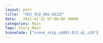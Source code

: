 ```yaml
---
layout: post
title:  "메인_회상_001~012장"
date:   2021-07-25 07:00:00 +0000
categories: Main
Tags: Story Main
SceneCode: ["scene_skip_cp001-012_q1_s10"]
---
```

